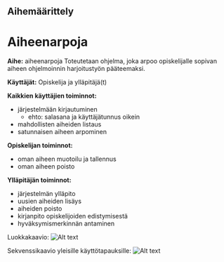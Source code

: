 ## Aihemäärittely

# Aiheenarpoja

**Aihe:** aiheenarpoja
Toteutetaan ohjelma, joka arpoo opiskelijalle sopivan aiheen ohjelmoinnin harjoitustyön pääteemaksi. 

**Käyttäjät:** Opiskelija ja ylläpitäjä(t)

**Kaikkien käyttäjien toiminnot:**
* järjestelmään kirjautuminen
  * ehto: salasana ja käyttäjätunnus oikein
* mahdollisten aiheiden listaus
* satunnaisen aiheen arpominen

**Opiskelijan toiminnot:**
* oman aiheen muotoilu ja tallennus
* oman aiheen poisto

**Ylläpitäjän toiminnot:**
* järjestelmän ylläpito
* uusien aiheiden lisäys
* aiheiden poisto
* kirjanpito opiskelijoiden edistymisestä
* hyväksymismerkinnän antaminen

Luokkakaavio:
![Alt text](https://github.com/annettekemppi/helpotushotelli/blob/master/dokumentteerauskansio/Uusi_luokkakaavio.png)

Sekvenssikaavio yleisille käyttötapauksille:
![Alt text](https://github.com/annettekemppi/helpotushotelli/blob/master/dokumentteerauskansio/sekvenssikaavio1.png)
